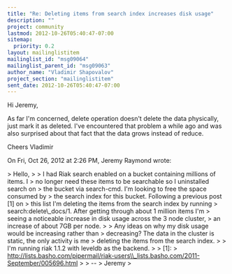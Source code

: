 ```yaml
---
title: "Re: Deleting items from search index increases disk usage"
description: ""
project: community
lastmod: 2012-10-26T05:40:47-07:00
sitemap:
  priority: 0.2
layout: mailinglistitem
mailinglist_id: "msg09064"
mailinglist_parent_id: "msg09063"
author_name: "Vladimir Shapovalov"
project_section: "mailinglistitem"
sent_date: 2012-10-26T05:40:47-07:00
---
```



Hi Jeremy,

As far I'm concerned, delete operation doesn't delete the data physically,
just mark it as deleted. I've encountered that problem a while ago and was
also surprised about that fact that the data grows instead of reduce.

Cheers
Vladimir

On Fri, Oct 26, 2012 at 2:26 PM, Jeremy Raymond  wrote:

&gt; Hello,
&gt;
&gt; I had Riak search enabled on a bucket containing millions of items. I
&gt; no longer need these items to be searchable so I uninstalled search on
&gt; the bucket via search-cmd. I'm looking to free the space consumed by
&gt; the search index for this bucket. Following a previous post [1] on
&gt; this list I'm deleting the items from the search index by running
&gt; search:delete\\_docs/1. After getting through about 1 million items I'm
&gt; seeing a noticeable increase in disk usage across the 3 node cluster,
&gt; an increase of about 7GB per node.
&gt;
&gt; Any ideas on why my disk usage would be increasing rather than
&gt; decreasing? The data in the cluster is static, the only activity is me
&gt; deleting the items from the search index.
&gt;
&gt; I'm running riak 1.1.2 with leveldb as the backend.
&gt;
&gt; [1]:
&gt; http://lists.basho.com/pipermail/riak-users\\_lists.basho.com/2011-September/005696.html
&gt;
&gt; --
&gt; Jeremy
&gt;

